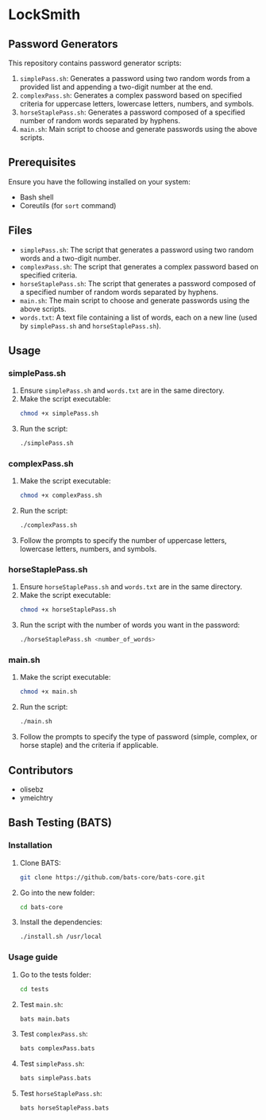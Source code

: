 # LockSmith

## Password Generators

This repository contains password generator scripts:

1. `simplePass.sh`: Generates a password using two random words from a provided list and appending a two-digit number at the end.
2. `complexPass.sh`: Generates a complex password based on specified criteria for uppercase letters, lowercase letters, numbers, and symbols.
3. `horseStaplePass.sh`: Generates a password composed of a specified number of random words separated by hyphens.
4. `main.sh`: Main script to choose and generate passwords using the above scripts.

## Prerequisites

Ensure you have the following installed on your system:

- Bash shell
- Coreutils (for `sort` command)

## Files

- `simplePass.sh`: The script that generates a password using two random words and a two-digit number.
- `complexPass.sh`: The script that generates a complex password based on specified criteria.
- `horseStaplePass.sh`: The script that generates a password composed of a specified number of random words separated by hyphens.
- `main.sh`: The main script to choose and generate passwords using the above scripts.
- `words.txt`: A text file containing a list of words, each on a new line (used by `simplePass.sh` and `horseStaplePass.sh`).

## Usage

### simplePass.sh

1. Ensure `simplePass.sh` and `words.txt` are in the same directory.
2. Make the script executable:
   ```bash
   chmod +x simplePass.sh
   ```
3. Run the script:
   ```bash
   ./simplePass.sh
   ```

### complexPass.sh

1. Make the script executable:
   ```bash
   chmod +x complexPass.sh
   ```
2. Run the script:
   ```bash
   ./complexPass.sh
   ```
3. Follow the prompts to specify the number of uppercase letters, lowercase letters, numbers, and symbols.

### horseStaplePass.sh

1. Ensure `horseStaplePass.sh` and `words.txt` are in the same directory.
2. Make the script executable:
   ```bash
   chmod +x horseStaplePass.sh
   ```
3. Run the script with the number of words you want in the password:
   ```bash
   ./horseStaplePass.sh <number_of_words>
   ```

### main.sh

1. Make the script executable:
   ```bash
   chmod +x main.sh
   ```
2. Run the script:
   ```bash
   ./main.sh
   ```
3. Follow the prompts to specify the type of password (simple, complex, or horse staple) and the criteria if applicable.

## Contributors

- olisebz
- ymeichtry

## Bash Testing (BATS)

### Installation

1. Clone BATS:
   ```bash
   git clone https://github.com/bats-core/bats-core.git
   ```
2. Go into the new folder:
   ```bash
   cd bats-core
   ```
3. Install the dependencies:
   ```bash
   ./install.sh /usr/local
   ```

### Usage guide

1. Go to the tests folder:
   ```bash
   cd tests
   ```

2. Test `main.sh`:
   ```bash
   bats main.bats
   ```

3. Test `complexPass.sh`:
   ```bash
   bats complexPass.bats
   ```

4. Test `simplePass.sh`:
   ```bash
   bats simplePass.bats
   ```

5. Test `horseStaplePass.sh`:
   ```bash
   bats horseStaplePass.bats
   ```
